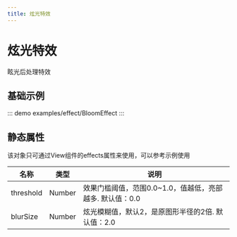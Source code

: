 ```yaml
---
title: 炫光特效
---
```


# 炫光特效
眩光后处理特效

## 基础示例

::: demo
examples/effect/BloomEffect
:::


## 静态属性
该对象只可通过View组件的effects属性来使用，可以参考示例使用

名称 | 类型 | 说明
---|:---:|---
threshold | Number | 效果门槛阈值，范围0.0~1.0，值越低，亮部越多. 默认值：0.0
blurSize | Number | 炫光模糊值，默认2，是原图形半径的2倍. 默认值：2.0
